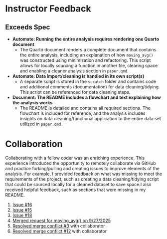 # Instructor Feedback

## Exceeds Spec

-   **Automate: Running the entire analysis requires rendering one Quarto document**
    -   The Quarto document renders a complete document that contains the entire analysis, including an explanation of how `moving_avg()` was constructed using minimization and refactoring. This script allows for locally sourcing a function in another file, clearing space and enabling a cleaner analysis section in `paper.qmd`.
-   **Automate: Data import/cleaning is handled in its own script(s)**
    -   A separate script is stored in the `scratch` folder and contains code and additional comments (documentation) for data cleaning/tidying. This script can be referenced for data cleaning steps.
-   **Document: The README includes a flowchart and text explaining how the analysis works**
    -   The README is detailed and contains all required sections. The flowchart is included for reference, and the analysis includes insights on data cleaning/functional application to the entire data set utilized in `paper.qmd.`

# Collaboration

Collaborating with a fellow coder was an enriching experience. This experience introduced the opportunity to remotely collaborate via GitHub and practice forking/pulling and creating issues to improve elements of the analysis. For example, I provided feedback on what was missing to meet the requirements of the project, such as creating a data cleaning/tidying script that could be sourced locally for a cleaned dataset to save space.I also received helpful feedback, such as sections that were missing in my README.

1.  [Issue #16](https://github.com/vedikaS-byte/Analytical-Workflows-Project-Practice/issues/16)
2.  [Issue #15](https://github.com/vedikaS-byte/Analytical-Workflows-Project-Practice/issues/15)
3.  [Issue #18](https://github.com/vedikaS-byte/Analytical-Workflows-Project-Practice/issues/18)
4.  [Merged request for moving_avg() on 9/27/2025](https://github.com/vedikaS-byte/Analytical-Workflows-Project-Practice/commit/741efcef9abc7892ad5c1f5aa38f5b2f848e989a)
5.  [Resolved merge conflict #3](https://github.com/vedikaS-byte/Analytical-Workflows-Project-Practice/pull/3) with collaborator
6.  [Resolved merge conflict #12](https://github.com/vedikaS-byte/Analytical-Workflows-Project-Practice/pull/12) with collaborator
